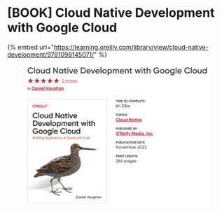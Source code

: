 # \[BOOK] Cloud Native Development with Google Cloud

{% embed url="https://learning.oreilly.com/library/view/cloud-native-development/9781098145071/" %}

<figure><img src="../../../.gitbook/assets/image (22).png" alt=""><figcaption></figcaption></figure>

